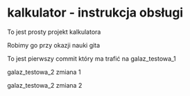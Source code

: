 # kalkulator - instrukcja obsługi


To jest prosty projekt kalkulatora

Robimy go przy okazji nauki gita

To jest pierwszy commit który ma trafić na galaz_testowa_1

galaz_testowa_2 zmiana 1

galaz_testowa_2 zmiana 2
